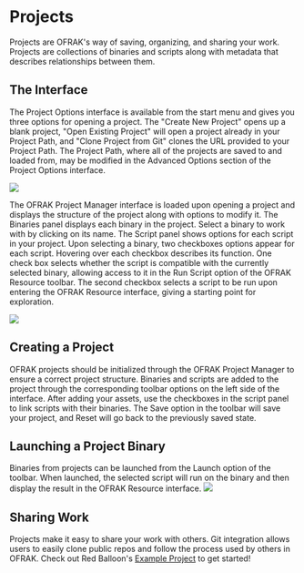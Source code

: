 # Projects
Projects are OFRAK's way of saving, organizing, and sharing your work. Projects are collections of binaries and scripts along with metadata that describes relationships between them.

## The Interface
The Project Options interface is available from the start menu and gives you three options for opening a project. The "Create New Project" opens up a blank project, "Open Existing Project" will open a project already in your Project Path, and "Clone Project from Git" clones the URL provided to your Project Path. The Project Path, where all of the projects are saved to and loaded from, may be modified in the Advanced Options section of the Project Options interface.

![](assets/project-options.png)

The OFRAK Project Manager interface is loaded upon opening a project and displays the structure of the project along with options to modify it. The Binaries panel displays each binary in the project. Select a binary to work with by clicking on its name. The Script panel shows options for each script in your project. Upon selecting a binary, two checkboxes options appear for each script. Hovering over each checkbox describes its function. One check box selects whether the script is compatible with the currently selected binary, allowing access to it in the Run Script option of the OFRAK Resource toolbar. The second checkbox selects a script to be run upon entering the OFRAK Resource interface, giving a starting point for exploration.

![](assets/project-manager.png)

## Creating a Project
OFRAK projects should be initialized through the OFRAK Project Manager to ensure a correct project structure. Binaries and scripts are added to the project through the corresponding toolbar options on the left side of the interface. After adding your assets, use the checkboxes in the script panel to link scripts with their binaries. The Save option in the toolbar will save your project, and Reset will go back to the previously saved state.

## Launching a Project Binary
Binaries from projects can be launched from the Launch option of the toolbar. When launched, the selected script will run on the binary and then display the result in the OFRAK Resource interface.
![](assets/project-launch.gif)


## Sharing Work
Projects make it easy to share your work with others. Git integration allows users to easily clone public repos and follow the process used by others in OFRAK. Check out Red Balloon's [Example Project](https://github.com/redballoonsecurity/ofrak-project-example) to get started!
